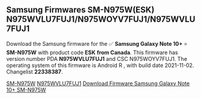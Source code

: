<h2>Samsung Firmwares SM-N975W(ESK) N975WVLU7FUJ1/N975WOYV7FUJ1/N975WVLU7FUJ1</h2>
Download the Samsung firmware for the ✅ <strong>Samsung Galaxy Note 10+ </strong> ⭐ <strong>SM-N975W</strong> with product code <strong>ESK</strong> <strong> from Canada</strong>. This firmware has version number PDA <strong>N975WVLU7FUJ1</strong> and CSC N975WOYV7FUJ1. The operating system of this firmware is Android R , with build date 2021-11-02. Changelist <strong>22338387</strong>.


[SM-N975W](https://samfirm.shop/samsung/model/SM-N975W)
[N975WVLU7FUJ1](https://samfirm.shop/samsung/pda/N975WVLU7FUJ1)
[Download Firmware Samsung Galaxy Note 10+ SM-N975W](https://samfirm.shop/samsung/firmware/470631)
